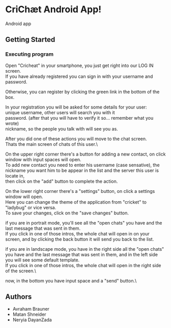 # CriChæt Android App!

Android app

## Getting Started

### Executing program

Open "Cricheat" in your smartphone, you just get right into our LOG IN screen.\
If you have already registered you can sign in with your username and password.

Otherwise, you can register by clicking the green link in the bottom of the box.

In your registration you will be asked for some details for your user:\
unique username, other users will search you with it\
password. (after that you will have to verify it so... remember what you wrote)\
nickname, so the people you talk with will see you as.

After you did one of these actions you will move to the chat screen. \
Thats the main screen of chats of this user.\

On the upper right corner there's a button for adding a new contact, on click window with input spaces will open.\
To add new contact you need to enter his username (case sensative), the nickname you want him to be appear in the list and the server this user is locate in,\
then click on the "add" button to complete the action.

On the lower right corner there's a "settings" button, on click a settings window will open.\
Here you can change the theme of the application from "cricket" to "ladybug" or vice versa.\
To save your changes, click on the "save changes" button.

if you are in portrait mode, you'll see all the "open chats" you have and the last message that was sent in them.\
If you click in one of those intros, the whole chat will open in on your screen, and by clicking the back button it will send you back to the list.

if you are in landscape mode, you have in the right side all the "open chats" you have and the last message that was sent in them, and in the left side you will see some default template.\
If you click in one of those intros, the whole chat will open in the right side of the screen.\

now, in the bottom you have input space and a "send" button.\

## Authors

* Avraham Brauner
* Matan Shneider
* Neryia DayanZada

